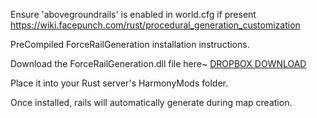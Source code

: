 Ensure 'abovegroundrails' is enabled in world.cfg if present
https://wiki.facepunch.com/rust/procedural_generation_customization

PreCompiled ForceRailGeneration installation instructions.

Download the ForceRailGeneration.dll file here~ [DROPBOX DOWNLOAD](https://www.dropbox.com/scl/fi/nqkuni18gv09mp1bmz2c0/ForceRailGeneration.dll?rlkey=ssjisp8w4ejxlf6bgarre1u7u&st=94k1uv0f&dl=1)

Place it into your Rust server's HarmonyMods folder.

Once installed, rails will automatically generate during map creation.
